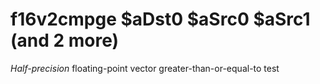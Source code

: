 # f16v2cmpge $aDst0 $aSrc0 $aSrc1 (and 2 more)

*Half-precision* floating-point vector greater-than-or-equal-to test
